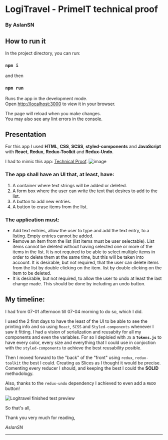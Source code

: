# LogiTravel - PrimeIT technical proof
### By AslanSN

## How to run it

In the project directory, you can run:

### `npm i`
and then
### `npm run`

Runs the app in the development mode.\
Open [http://localhost:3000](http://localhost:3000) to view it in your browser.

The page will reload when you make changes.\
You may also see any lint errors in the console.

## Presentation

For this app I used **HTML**, **CSS**, **SCSS**, **styled-components** and **JavaScript** with **React**, **Redux**, **Redux-Toolkit** and **Redux-Undo**.

I had to mimic this app: [Technical Proof](https://xd.adobe.com/view/ea696dd0-8781-4460-8720-36deb2d19b2a-bf3a/). ![image](https://user-images.githubusercontent.com/90191991/181525863-d2418198-7b82-4572-b8aa-5f6dffb629b8.png)


### The app shall have an UI that, at least, have:
 1. A container where text strings will be added or deleted.
 2. A form box where the user can write the text that desires to add to the list.
 3. A button to add new entries.
 4. A button to erase items from the list.

### The application must:
- Add text entries, allow the user to type and add the text entry, to a listing. Empty entries cannot be added.
- Remove an item from the list (list items must be user selectable). List items cannot be deleted without having selected one or more of the items in the list. It is not required to be able to select multiple items in order to delete them at the same time, but this will be taken into account. It is desirable, but not required, that the user can delete items from the list by double clicking on the item.
list by double clicking on the item to be deleted.
- It is desirable, but not required, to allow the user to undo at least the last change made. This should be done by including an undo button.

## My timeline:
I had from 07-01 afternoon till 07-04 morning to do so, which I did.

I used the 2 first days to have the least of the UI to be able to see the printing info and so using `React`, `SCSS` and `Styled-components` whenever I saw it fitting. I had a vision of serialization and reusabity for all my components and even the variables. For so I deploied with `JS` a **`Tokens.js`** to have every color, every size and everything that I could use in conjoction with the `styled-components` to achieve the best reusability posible.

Then I moved forward to the "back" of the "front" using `redux`, `redux-toolkit` the best I could. Creating as Slices as I thought it would be precise. Comenting every reducer I should, and keeping the best I could the **SOLID** methodology.

Also, thanks to the `redux-undo` dependency I achieved to even add a `REDO` button!

![Logitravel finished test preview](https://user-images.githubusercontent.com/90191991/181550462-ffc1be0b-ef62-4234-94d3-289525604418.gif)


So that's all,

Thank you very much for reading,

*AslanSN*
- - - - -
